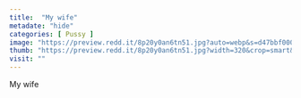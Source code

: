 ```yaml
---
title:  "My wife"
metadate: "hide"
categories: [ Pussy ]
image: "https://preview.redd.it/8p20y0an6tn51.jpg?auto=webp&s=d47bbf0002827641d385b83169e91a8d0e91022a"
thumb: "https://preview.redd.it/8p20y0an6tn51.jpg?width=320&crop=smart&auto=webp&s=cc66182e4049f05fd3be509aa25c4946904430f0"
visit: ""
---
```

My wife
